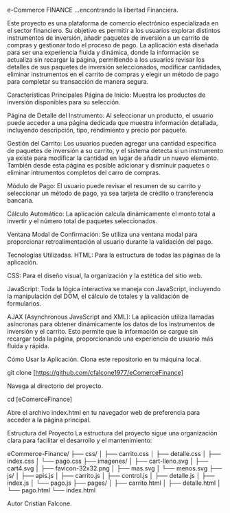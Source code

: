 e-Commerce FINANCE
...encontrando la libertad Financiera.

Este proyecto es una plataforma de comercio electrónico especializada en el sector financiero. Su objetivo es permitir a los usuarios explorar distintos instrumentos de inversión, añadir paquetes de inversión a un carrito de compras y gestionar todo el proceso de pago. La aplicación está diseñada para ser una experiencia fluida y dinámica, donde la información se actualiza sin recargar la página, permitiendo a los usuarios revisar los detalles de sus paquetes de inversión seleccionados, modificar cantidades, eliminar instrumentos en el carrito de compras y elegir un método de pago para completar su transacción de manera segura.

Características Principales
Página de Inicio: Muestra los productos de inversión disponibles para su selección.

Página de Detalle del Instrumento: Al seleccionar un producto, el usuario puede acceder a una página dedicada que muestra información detallada, incluyendo descripción, tipo, rendimiento y precio por paquete.

Gestión del Carrito: Los usuarios pueden agregar una cantidad específica de paquetes de inversión a su carrito, y el sistema detecta si un instrumento ya existe para modificar la cantidad en lugar de añadir un nuevo elemento. También desde esta página es posible adicionar y disminuir paquetes o eliminar intrumentos completos del carro de compras. 

Módulo de Pago: El usuario puede revisar el resumen de su carrito y seleccionar un método de pago, ya sea tarjeta de crédito o transferencia bancaria.

Cálculo Automático: La aplicación calcula dinámicamente el monto total a invertir y el número total de paquetes seleccionados.

Ventana Modal de Confirmación: Se utiliza una ventana modal para proporcionar retroalimentación al usuario durante la validación del pago.

Tecnologías Utilizadas.
HTML: Para la estructura de todas las páginas de la aplicación.

CSS: Para el diseño visual, la organización y la estética del sitio web.

JavaScript: Toda la lógica interactiva se maneja con JavaScript, incluyendo la manipulación del DOM, el cálculo de totales y la validación de formularios.

AJAX (Asynchronous JavaScript and XML): La aplicación utiliza llamadas asíncronas para obtener dinámicamente los datos de los instrumentos de inversión y el carrito. Esto permite que la información se cargue sin recargar toda la página, proporcionando una experiencia de usuario más fluida y rápida.

Cómo Usar la Aplicación.
Clona este repositorio en tu máquina local.

git clone [https://github.com/cfalcone1977/eComerceFinance]

Navega al directorio del proyecto.

cd [eComerceFinance]

Abre el archivo index.html en tu navegador web de preferencia para acceder a la página principal.

Estructura del Proyecto
La estructura del proyecto sigue una organización clara para facilitar el desarrollo y el mantenimiento:

eCommerce-Finance/
├── css/
│   ├── carrito.css
│   ├── detalle.css
│   ├── index.css
│   └── pago.css
├── imagenes/
│   ├── cart-lleno.svg
│   ├── cart4.svg
│   ├── favicon-32x32.png
│   ├── mas.svg
│   └── menos.svg
├── js/
│   ├── apis.js
│   ├── carrito.js
│   ├── control.js
│   ├── detalle.js
│   ├── index.js
│   └── pago.js
├── pages/
│   ├── carrito.html
│   ├── detalle.html
│   └── pago.html
└── index.html

Autor
Cristian Falcone.